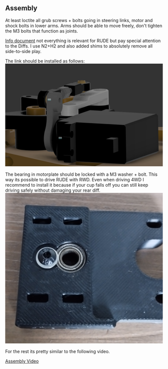 ## Assembly

At least loctite all grub screws + bolts going in steering links, motor and shock bolts in lower arms. Arms should be able to move freely, don't tighten the M3 bolts that function as joints.

[Info document](https://docs.google.com/presentation/d/1HM81BQhkKSFr_ZRTIKP950ZJcJBYzyWOIWn2UdTEApA/edit?usp=sharing) not everything is relevant for RUDE but pay special attention to the Diffs. I use N2+H2 and also added shims to absolutely remove all side-to-side play.

The link should be installed as follows:
![link_installation.jpg](link_installation.jpg)

The bearing in motorplate should be locked with a M3 washer + bolt. This way its possible to drive RUDE with RWD. Even when driving 4WD I recommend to install it because if your cup falls off you can still keep driving safely without damaging your rear diff.
![Motorplate_bearing_lock.jpg](Motorplate_bearing_lock.jpg)

For the rest its pretty similar to the following video.

[Assembly Video](https://www.youtube.com/watch?v=374VbFoaV5E)